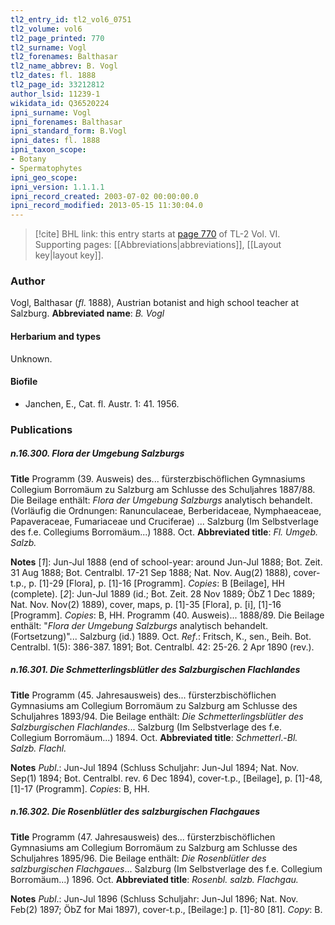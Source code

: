 ```yaml
---
tl2_entry_id: tl2_vol6_0751
tl2_volume: vol6
tl2_page_printed: 770
tl2_surname: Vogl
tl2_forenames: Balthasar
tl2_name_abbrev: B. Vogl
tl2_dates: fl. 1888
tl2_page_id: 33212812
author_lsid: 11239-1
wikidata_id: Q36520224
ipni_surname: Vogl
ipni_forenames: Balthasar
ipni_standard_form: B.Vogl
ipni_dates: fl. 1888
ipni_taxon_scope: 
- Botany
- Spermatophytes
ipni_geo_scope: 
ipni_version: 1.1.1.1
ipni_record_created: 2003-07-02 00:00:00.0
ipni_record_modified: 2013-05-15 11:30:04.0
---
```



> [!cite] BHL link: this entry starts at [page 770](https://www.biodiversitylibrary.org/page/33212812) of TL-2 Vol. VI.
> Supporting pages: [[Abbreviations|abbreviations]], [[Layout key|layout key]].

### Author

Vogl, Balthasar (*fl*. 1888), Austrian botanist and high school teacher at Salzburg. 
**Abbreviated name**: *B. Vogl*

#### Herbarium and types

Unknown.

#### Biofile

- Janchen, E., Cat. fl. Austr. 1: 41. 1956.

### Publications

##### n.16.300. Flora der Umgebung Salzburgs

**Title**
Programm (39. Ausweis) des... fürsterzbischöflichen Gymnasiums Collegium Borromäum zu Salzburg am Schlusse des Schuljahres 1887/88. Die Beilage enthält: *Flora der Umgebung Salzburgs* analytisch behandelt. (Vorläufig die Ordnungen: Ranunculaceae, Berberidaceae, Nymphaeaceae, Papaveraceae, Fumariaceae und Cruciferae) ... Salzburg (Im Selbstverlage des f.e. Collegiums Borromäum...) 1888. Oct.
**Abbreviated title**: *Fl. Umgeb. Salzb.*

**Notes**
\[*1*\]: Jun-Jul 1888 (end of school-year: around Jun-Jul 1888; Bot. Zeit. 31 Aug 1888; Bot. Centralbl. 17-21 Sep 1888; Nat. Nov. Aug(2) 1888), cover-t.p., p. \[1\]-29 \[Flora\], p. \[1\]-16 \[Programm\]. *Copies*: B \[Beilage\], HH (complete).
\[*2*\]: Jun-Jul 1889 (id.; Bot. Zeit. 28 Nov 1889; ÖbZ 1 Dec 1889; Nat. Nov. Nov(2) 1889), cover, maps, p. \[1\]-35 \[Flora\], p. \[i\], \[1\]-16 \[Programm\]. *Copies*: B, HH. Programm (40. Ausweis)... 1888/89. Die Beilage enthält: "*Flora der Umgebung Salzburgs* analytisch behandelt. (Fortsetzung)"... Salzburg (id.) 1889. Oct.
*Ref*.: Fritsch, K., sen., Beih. Bot. Centralbl. 1(5): 386-387. 1891; Bot. Centralbl. 42: 25-26. 2 Apr 1890 (rev.).

##### n.16.301. Die Schmetterlingsblütler des Salzburgischen Flachlandes

**Title**
Programm (45. Jahresausweis) des... fürsterzbischöflichen Gymnasiums am Collegium Borromäum zu Salzburg am Schlusse des Schuljahres 1893/94. Die Beilage enthält: *Die Schmetterlingsblütler des Salzburgischen Flachlandes*... Salzburg (Im Selbstverlage des f.e. Collegium Borromäum...) 1894. Oct.
**Abbreviated title**: *Schmetterl*.-*Bl. Salzb. Flachl.*

**Notes**
*Publ*.: Jun-Jul 1894 (Schluss Schuljahr: Jun-Jul 1894; Nat. Nov. Sep(1) 1894; Bot. Centralbl. rev. 6 Dec 1894), cover-t.p., \[Beilage\], p. \[1\]-48, \[1\]-17 (Programm\]. *Copies*: B, HH.

##### n.16.302. Die Rosenblütler des salzburgischen Flachgaues

**Title**
Programm (47. Jahresausweis) des... fürsterzbischöflichen Gymnasiums am Collegium Borromäum zu Salzburg am Schlusse des Schuljahres 1895/96. Die Beilage enthält: *Die Rosenblütler des salzburgischen Flachgaues*... Salzburg (Im Selbstverlage des f.e. Collegium Borromäum...) 1896. Oct.
**Abbreviated title**: *Rosenbl. salzb. Flachgau.*

**Notes**
*Publ*.: Jun-Jul 1896 (Schluss Schuljahr: Jun-Jul 1896; Nat. Nov. Feb(2) 1897; ÖbZ for Mai 1897), cover-t.p., \[Beilage:\] p. \[1\]-80 \[81\]. *Copy*: B.

